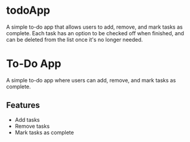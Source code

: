 # todoApp
A simple to-do app that allows users to add, remove, and mark tasks as complete. Each task has an option to be checked off when finished, and can be deleted from the list once it's no longer needed.

# To-Do App

A simple to-do app where users can add, remove, and mark tasks as complete.

## Features
- Add tasks
- Remove tasks
- Mark tasks as complete


   
